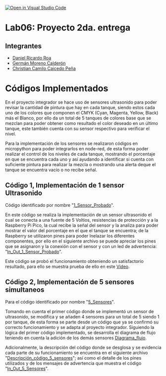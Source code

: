 [![Open in Visual Studio Code](https://classroom.github.com/assets/open-in-vscode-2e0aaae1b6195c2367325f4f02e2d04e9abb55f0b24a779b69b11b9e10269abc.svg)](https://classroom.github.com/online_ide?assignment_repo_id=19621453&assignment_repo_type=AssignmentRepo)
# Lab06: Proyecto 2da. entrega

## Integrantes
- [Daniel Ricardo Roa](https://github.com/DRRR555)
- [Germán Moreno Calderón](https://github.com/GerHub-blip)
- [Christian Camilo Caicedo Peña](https://github.com/ChristianCCaicedoP)
  
# Códigos Implementados
En el proyecto integrador se hace uso de sensores ultrasonido para poder revisar la cantidad de pintura que hay en cada tanque, siendo estos cada uno de los colores que componen el CMYK (Cyan, Magenta, Yellow, Black) más el Blanco, por ello da un total de 5 tanques de colores base que se mezclan para poder obtener como resultado el color deseado en un último tanque, este también cuenta con su sensor respectivo para verificar el nivel.

Para la implementación de los sensores se realizaron códigos en micropython para poder integrarlos en node-red, de esta forma poder realizar el control de los niveles de cada tanque, mostrando el porcentaje en que se encuentra cada uno y así ayudando a identificar si cuenta con suficiente pintura para realizar la mezcla o mostrando una alerta deque el tanque se encuentra vacío o no recibe señal.

## Código 1, Implementación de 1 sensor Ultrasonido
Código identificado por nombre "[1_Sensor_Probado](https://github.com/ECCI-Sistemas-Digitales-3/lab06-proyecto-2da-entrega-g2/blob/af7a38a30919af737fd60ace09a22fc8ea263fd5/1_Sensor_Probado.py)".

En este código se realiza la implementación de un sensor ultrasonido el cual se conecta a una fuente de 5 Voltios, resistencias de protección y a la Raspberry Pi Pico, la cual recibe la señal del sensor y la analiza para poder mostrar el valor del porcentaje en el que el tanque se encuentra; de la Raspberry se utilizaron pines para poder lnelazar los diferentes componentes, por ello en el siguiente archivo se puede apreciar los pines que se asignaron y la conexión con el sensor y con un led de advertencia: "[In_Out_1_Sensor_Probado](https://github.com/ECCI-Sistemas-Digitales-3/lab06-proyecto-2da-entrega-g2/blob/af7a38a30919af737fd60ace09a22fc8ea263fd5/In_Out_1_Sensor_Probado.txt)".

Este código se probó el funcionamiento obteniendo un satisfactorio resultado, para ello se muestra prueba de ello en este [Video](https://youtube.com/shorts/C4vVS9Mlb_U?feature=share).


## Código 2, Implementación de 5 sensores simultaneos
Para el código identificado por nombre "[5_Sensores](https://github.com/ECCI-Sistemas-Digitales-3/lab06-proyecto-2da-entrega-g2/blob/af7a38a30919af737fd60ace09a22fc8ea263fd5/5_sensores.py)".

Tomando en cuenta el primer código donde se implementó un sensor de ultrasonido, se modifica y se añaden 4 sensores para un total de 5 siendo 1 por tanque, de esta forma se parte desde un código que ya se confirmó su correcto funcionamiento y se adapta al proyecto integrador. Siguiendo la lógica del primer código implementado, se desarrolla el diagrama de flujo teniendo en cuenta la adición de los demás sensores [Diagrama_flujo](https://github.com/ECCI-Sistemas-Digitales-3/lab06-proyecto-2da-entrega-g2/blob/ba4990d18dcaff79a994d7deb597944296226b2c/Diagrama_flujo.md).

Adicionalmente, la descripción del código donde se desglosa y se evidencia cada parte de su funcionamiento se encuentra en el siguiente archivo "[Descripción_código_5_sensores](https://github.com/ECCI-Sistemas-Digitales-3/lab06-proyecto-2da-entrega-g2/blob/ba4990d18dcaff79a994d7deb597944296226b2c/Descripci%C3%B3n_c%C3%B3digo_5_sensores.md)"; así como el detalle de los pines utilizados y de los mensajes de advertencia que muestra el código "[In_Out_5_Sensores](https://github.com/ECCI-Sistemas-Digitales-3/lab06-proyecto-2da-entrega-g2/blob/af7a38a30919af737fd60ace09a22fc8ea263fd5/In_Out_5_Sensores.txt)".
